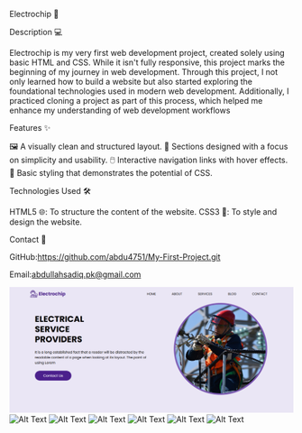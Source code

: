 Electrochip 🚀

Description 💻

Electrochip is my very first web development project, created solely using basic HTML and CSS.
While it isn't fully responsive, this project marks the beginning of my journey in web development.
Through this project, I not only learned how to build a website but also started exploring the foundational technologies used in modern web development.
Additionally, I practiced cloning a project as part of this process, which helped me enhance my understanding of web development workflows

Features ✨

🖼️ A visually clean and structured layout.
🧩 Sections designed with a focus on simplicity and usability.
🖱️ Interactive navigation links with hover effects.
🎨 Basic styling that demonstrates the potential of CSS.

Technologies Used 🛠️

HTML5 🌐: To structure the content of the website.
CSS3 🎨: To style and design the website.

Contact 📧

GitHub:https://github.com/abdu4751/My-First-Project.git

Email:abdullahsadiq.pk@gmail.com

![Alt Text](https://github.com/abdu4751/My-First-Project/blob/ffd243cd2c8dfc372f8e62df5449bc46040cbdcd/Electrochip%20Screenshot1.PNG )
![Alt Text]( )
![Alt Text]( )
![Alt Text]( )
![Alt Text]( )
![Alt Text]( )
![Alt Text]( )
